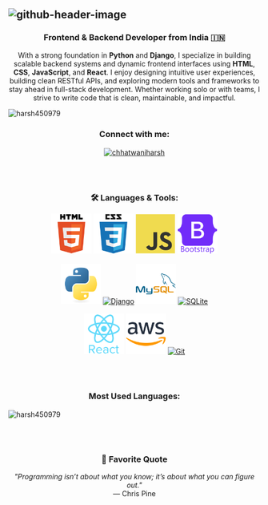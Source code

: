 ## ![github-header-image](https://github.com/user-attachments/assets/a482db61-b23e-4e4c-a609-6ae8b7e720a3)

<h3 align="center">Frontend & Backend Developer from India 🇮🇳</h3>

<p align="center">
With a strong foundation in <strong>Python</strong> and <strong>Django</strong>, I specialize in building scalable backend systems and dynamic frontend interfaces using <strong>HTML</strong>, <strong>CSS</strong>, <strong>JavaScript</strong>, and <strong>React</strong>. I enjoy designing intuitive user experiences, building clean RESTful APIs, and exploring modern tools and frameworks to stay ahead in full-stack development. Whether working solo or with teams, I strive to write code that is clean, maintainable, and impactful.
</p>

<p align="left"> <img src="https://komarev.com/ghpvc/?username=harsh450979&label=Profile%20views&color=0e75b6&style=flat" alt="harsh450979" /> </p>

<h3 align="center">Connect with me:</h3>
<p align="center">
<a href="https://linkedin.com/in/chhatwaniharsh" target="blank"><img align="center" src="https://raw.githubusercontent.com/rahuldkjain/github-profile-readme-generator/master/src/images/icons/Social/linked-in-alt.svg" alt="chhatwaniharsh" height="80" width="100" /></a>
</p>

<br></br>

<h3 align="center">🛠️ Languages & Tools:</h3>
<p align="center">
  <a href="https://www.w3.org/html/" target="_blank"><img src="https://raw.githubusercontent.com/devicons/devicon/master/icons/html5/html5-original-wordmark.svg" alt="HTML5" width="80" height="80"/></a>
  <a href="https://www.w3schools.com/css/" target="_blank"><img src="https://raw.githubusercontent.com/devicons/devicon/master/icons/css3/css3-original-wordmark.svg" alt="CSS3" width="80" height="80"/></a>
  <a href="https://developer.mozilla.org/en-US/docs/Web/JavaScript" target="_blank"><img src="https://raw.githubusercontent.com/devicons/devicon/master/icons/javascript/javascript-original.svg" alt="JavaScript" width="80" height="80"/></a>
  <a href="https://getbootstrap.com" target="_blank"><img src="https://raw.githubusercontent.com/devicons/devicon/master/icons/bootstrap/bootstrap-plain-wordmark.svg" alt="Bootstrap" width="80" height="80"/></a>
  <br></br>
  <a href="https://www.python.org" target="_blank"><img src="https://raw.githubusercontent.com/devicons/devicon/master/icons/python/python-original.svg" alt="Python" width="80" height="80"/></a>
  <a href="https://www.djangoproject.com/" target="_blank"><img src="https://cdn.worldvectorlogo.com/logos/django.svg" alt="Django" width="80" height="80"/></a>
  <a href="https://www.mysql.com/" target="_blank"><img src="https://raw.githubusercontent.com/devicons/devicon/master/icons/mysql/mysql-original-wordmark.svg" alt="MySQL" width="80" height="80"/></a>
  <a href="https://www.sqlite.org/" target="_blank"><img src="https://www.vectorlogo.zone/logos/sqlite/sqlite-icon.svg" alt="SQLite" width="80" height="80"/></a>
  <br></br>
  <a href="https://reactjs.org/" target="_blank"><img src="https://raw.githubusercontent.com/devicons/devicon/master/icons/react/react-original-wordmark.svg" alt="React" width="80" height="80"/></a>
  <a href="https://aws.amazon.com" target="_blank"><img src="https://raw.githubusercontent.com/devicons/devicon/master/icons/amazonwebservices/amazonwebservices-original-wordmark.svg" alt="AWS" width="80" height="80"/></a>
  <a href="https://git-scm.com/" target="_blank"><img src="https://www.vectorlogo.zone/logos/git-scm/git-scm-icon.svg" alt="Git" width="80" height="80"/></a>
</p>

<br></br>
<h3 align="center"></> Most Used Languages:</h3>
<p><img align="center" src="https://github-readme-stats.vercel.app/api/top-langs?username=harsh450979&show_icons=true&locale=en&layout=compact" alt="harsh450979" /></p>

<br></br>
<h3 align="center">💬 Favorite Quote</h3>
<p align="center"><em>"Programming isn’t about what you know; it’s about what you can figure out."</em><br>— Chris Pine</p>
